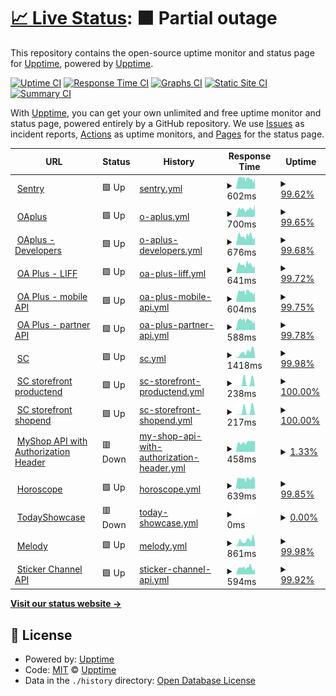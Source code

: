 # [📈 Live Status](https://vichaos.github.io/upptime): <!--live status--> **🟧 Partial outage**

This repository contains the open-source uptime monitor and status page for [Upptime](https://upptime.js.org), powered by [Upptime](https://github.com/upptime/upptime).

[![Uptime CI](https://github.com/vichaos/upptime/workflows/Uptime%20CI/badge.svg)](https://github.com/vichaos/upptime/actions?query=workflow%3A%22Uptime+CI%22)
[![Response Time CI](https://github.com/vichaos/upptime/workflows/Response%20Time%20CI/badge.svg)](https://github.com/vichaos/upptime/actions?query=workflow%3A%22Response+Time+CI%22)
[![Graphs CI](https://github.com/vichaos/upptime/workflows/Graphs%20CI/badge.svg)](https://github.com/vichaos/upptime/actions?query=workflow%3A%22Graphs+CI%22)
[![Static Site CI](https://github.com/vichaos/upptime/workflows/Static%20Site%20CI/badge.svg)](https://github.com/vichaos/upptime/actions?query=workflow%3A%22Static+Site+CI%22)
[![Summary CI](https://github.com/vichaos/upptime/workflows/Summary%20CI/badge.svg)](https://github.com/vichaos/upptime/actions?query=workflow%3A%22Summary+CI%22)

With [Upptime](https://upptime.js.org), you can get your own unlimited and free uptime monitor and status page, powered entirely by a GitHub repository. We use [Issues](https://github.com/upptime/upptime/issues) as incident reports, [Actions](https://github.com/vichaos/upptime/actions) as uptime monitors, and [Pages](https://upptime.github.io/upptime) for the status page.

<!--start: status pages-->
<!-- This summary is generated by Upptime (https://github.com/upptime/upptime) -->
<!-- Do not edit this manually, your changes will be overwritten -->
<!-- prettier-ignore -->
| URL | Status | History | Response Time | Uptime |
| --- | ------ | ------- | ------------- | ------ |
| <img alt="" src="https://icons.duckduckgo.com/ip3/sentry9-th.line-apps.com.ico" height="13"> [Sentry](https://sentry9-th.line-apps.com/_health/) | 🟩 Up | [sentry.yml](https://github.com/vichaos/upptime/commits/HEAD/history/sentry.yml) | <details><summary><img alt="Response time graph" src="./graphs/sentry/response-time-week.png" height="20"> 602ms</summary><br><a href="https://vichaos.github.io/upptime/history/sentry"><img alt="Response time 730" src="https://img.shields.io/endpoint?url=https%3A%2F%2Fraw.githubusercontent.com%2Fvichaos%2Fupptime%2FHEAD%2Fapi%2Fsentry%2Fresponse-time.json"></a><br><a href="https://vichaos.github.io/upptime/history/sentry"><img alt="24-hour response time 499" src="https://img.shields.io/endpoint?url=https%3A%2F%2Fraw.githubusercontent.com%2Fvichaos%2Fupptime%2FHEAD%2Fapi%2Fsentry%2Fresponse-time-day.json"></a><br><a href="https://vichaos.github.io/upptime/history/sentry"><img alt="7-day response time 602" src="https://img.shields.io/endpoint?url=https%3A%2F%2Fraw.githubusercontent.com%2Fvichaos%2Fupptime%2FHEAD%2Fapi%2Fsentry%2Fresponse-time-week.json"></a><br><a href="https://vichaos.github.io/upptime/history/sentry"><img alt="30-day response time 633" src="https://img.shields.io/endpoint?url=https%3A%2F%2Fraw.githubusercontent.com%2Fvichaos%2Fupptime%2FHEAD%2Fapi%2Fsentry%2Fresponse-time-month.json"></a><br><a href="https://vichaos.github.io/upptime/history/sentry"><img alt="1-year response time 623" src="https://img.shields.io/endpoint?url=https%3A%2F%2Fraw.githubusercontent.com%2Fvichaos%2Fupptime%2FHEAD%2Fapi%2Fsentry%2Fresponse-time-year.json"></a></details> | <details><summary><a href="https://vichaos.github.io/upptime/history/sentry">99.62%</a></summary><a href="https://vichaos.github.io/upptime/history/sentry"><img alt="All-time uptime 99.98%" src="https://img.shields.io/endpoint?url=https%3A%2F%2Fraw.githubusercontent.com%2Fvichaos%2Fupptime%2FHEAD%2Fapi%2Fsentry%2Fuptime.json"></a><br><a href="https://vichaos.github.io/upptime/history/sentry"><img alt="24-hour uptime 98.83%" src="https://img.shields.io/endpoint?url=https%3A%2F%2Fraw.githubusercontent.com%2Fvichaos%2Fupptime%2FHEAD%2Fapi%2Fsentry%2Fuptime-day.json"></a><br><a href="https://vichaos.github.io/upptime/history/sentry"><img alt="7-day uptime 99.62%" src="https://img.shields.io/endpoint?url=https%3A%2F%2Fraw.githubusercontent.com%2Fvichaos%2Fupptime%2FHEAD%2Fapi%2Fsentry%2Fuptime-week.json"></a><br><a href="https://vichaos.github.io/upptime/history/sentry"><img alt="30-day uptime 99.72%" src="https://img.shields.io/endpoint?url=https%3A%2F%2Fraw.githubusercontent.com%2Fvichaos%2Fupptime%2FHEAD%2Fapi%2Fsentry%2Fuptime-month.json"></a><br><a href="https://vichaos.github.io/upptime/history/sentry"><img alt="1-year uptime 99.98%" src="https://img.shields.io/endpoint?url=https%3A%2F%2Fraw.githubusercontent.com%2Fvichaos%2Fupptime%2FHEAD%2Fapi%2Fsentry%2Fuptime-year.json"></a></details>
| <img alt="" src="https://icons.duckduckgo.com/ip3/oaplus.line.biz.ico" height="13"> [OAplus](https://oaplus.line.biz/health) | 🟩 Up | [o-aplus.yml](https://github.com/vichaos/upptime/commits/HEAD/history/o-aplus.yml) | <details><summary><img alt="Response time graph" src="./graphs/o-aplus/response-time-week.png" height="20"> 700ms</summary><br><a href="https://vichaos.github.io/upptime/history/o-aplus"><img alt="Response time 710" src="https://img.shields.io/endpoint?url=https%3A%2F%2Fraw.githubusercontent.com%2Fvichaos%2Fupptime%2FHEAD%2Fapi%2Fo-aplus%2Fresponse-time.json"></a><br><a href="https://vichaos.github.io/upptime/history/o-aplus"><img alt="24-hour response time 709" src="https://img.shields.io/endpoint?url=https%3A%2F%2Fraw.githubusercontent.com%2Fvichaos%2Fupptime%2FHEAD%2Fapi%2Fo-aplus%2Fresponse-time-day.json"></a><br><a href="https://vichaos.github.io/upptime/history/o-aplus"><img alt="7-day response time 700" src="https://img.shields.io/endpoint?url=https%3A%2F%2Fraw.githubusercontent.com%2Fvichaos%2Fupptime%2FHEAD%2Fapi%2Fo-aplus%2Fresponse-time-week.json"></a><br><a href="https://vichaos.github.io/upptime/history/o-aplus"><img alt="30-day response time 766" src="https://img.shields.io/endpoint?url=https%3A%2F%2Fraw.githubusercontent.com%2Fvichaos%2Fupptime%2FHEAD%2Fapi%2Fo-aplus%2Fresponse-time-month.json"></a><br><a href="https://vichaos.github.io/upptime/history/o-aplus"><img alt="1-year response time 711" src="https://img.shields.io/endpoint?url=https%3A%2F%2Fraw.githubusercontent.com%2Fvichaos%2Fupptime%2FHEAD%2Fapi%2Fo-aplus%2Fresponse-time-year.json"></a></details> | <details><summary><a href="https://vichaos.github.io/upptime/history/o-aplus">99.65%</a></summary><a href="https://vichaos.github.io/upptime/history/o-aplus"><img alt="All-time uptime 99.98%" src="https://img.shields.io/endpoint?url=https%3A%2F%2Fraw.githubusercontent.com%2Fvichaos%2Fupptime%2FHEAD%2Fapi%2Fo-aplus%2Fuptime.json"></a><br><a href="https://vichaos.github.io/upptime/history/o-aplus"><img alt="24-hour uptime 98.94%" src="https://img.shields.io/endpoint?url=https%3A%2F%2Fraw.githubusercontent.com%2Fvichaos%2Fupptime%2FHEAD%2Fapi%2Fo-aplus%2Fuptime-day.json"></a><br><a href="https://vichaos.github.io/upptime/history/o-aplus"><img alt="7-day uptime 99.65%" src="https://img.shields.io/endpoint?url=https%3A%2F%2Fraw.githubusercontent.com%2Fvichaos%2Fupptime%2FHEAD%2Fapi%2Fo-aplus%2Fuptime-week.json"></a><br><a href="https://vichaos.github.io/upptime/history/o-aplus"><img alt="30-day uptime 99.75%" src="https://img.shields.io/endpoint?url=https%3A%2F%2Fraw.githubusercontent.com%2Fvichaos%2Fupptime%2FHEAD%2Fapi%2Fo-aplus%2Fuptime-month.json"></a><br><a href="https://vichaos.github.io/upptime/history/o-aplus"><img alt="1-year uptime 99.97%" src="https://img.shields.io/endpoint?url=https%3A%2F%2Fraw.githubusercontent.com%2Fvichaos%2Fupptime%2FHEAD%2Fapi%2Fo-aplus%2Fuptime-year.json"></a></details>
| <img alt="" src="https://icons.duckduckgo.com/ip3/developers-oaplus.line.biz.ico" height="13"> [OAplus - Developers](https://developers-oaplus.line.biz/) | 🟩 Up | [o-aplus-developers.yml](https://github.com/vichaos/upptime/commits/HEAD/history/o-aplus-developers.yml) | <details><summary><img alt="Response time graph" src="./graphs/o-aplus-developers/response-time-week.png" height="20"> 676ms</summary><br><a href="https://vichaos.github.io/upptime/history/o-aplus-developers"><img alt="Response time 722" src="https://img.shields.io/endpoint?url=https%3A%2F%2Fraw.githubusercontent.com%2Fvichaos%2Fupptime%2FHEAD%2Fapi%2Fo-aplus-developers%2Fresponse-time.json"></a><br><a href="https://vichaos.github.io/upptime/history/o-aplus-developers"><img alt="24-hour response time 551" src="https://img.shields.io/endpoint?url=https%3A%2F%2Fraw.githubusercontent.com%2Fvichaos%2Fupptime%2FHEAD%2Fapi%2Fo-aplus-developers%2Fresponse-time-day.json"></a><br><a href="https://vichaos.github.io/upptime/history/o-aplus-developers"><img alt="7-day response time 676" src="https://img.shields.io/endpoint?url=https%3A%2F%2Fraw.githubusercontent.com%2Fvichaos%2Fupptime%2FHEAD%2Fapi%2Fo-aplus-developers%2Fresponse-time-week.json"></a><br><a href="https://vichaos.github.io/upptime/history/o-aplus-developers"><img alt="30-day response time 675" src="https://img.shields.io/endpoint?url=https%3A%2F%2Fraw.githubusercontent.com%2Fvichaos%2Fupptime%2FHEAD%2Fapi%2Fo-aplus-developers%2Fresponse-time-month.json"></a><br><a href="https://vichaos.github.io/upptime/history/o-aplus-developers"><img alt="1-year response time 678" src="https://img.shields.io/endpoint?url=https%3A%2F%2Fraw.githubusercontent.com%2Fvichaos%2Fupptime%2FHEAD%2Fapi%2Fo-aplus-developers%2Fresponse-time-year.json"></a></details> | <details><summary><a href="https://vichaos.github.io/upptime/history/o-aplus-developers">99.68%</a></summary><a href="https://vichaos.github.io/upptime/history/o-aplus-developers"><img alt="All-time uptime 88.74%" src="https://img.shields.io/endpoint?url=https%3A%2F%2Fraw.githubusercontent.com%2Fvichaos%2Fupptime%2FHEAD%2Fapi%2Fo-aplus-developers%2Fuptime.json"></a><br><a href="https://vichaos.github.io/upptime/history/o-aplus-developers"><img alt="24-hour uptime 99.03%" src="https://img.shields.io/endpoint?url=https%3A%2F%2Fraw.githubusercontent.com%2Fvichaos%2Fupptime%2FHEAD%2Fapi%2Fo-aplus-developers%2Fuptime-day.json"></a><br><a href="https://vichaos.github.io/upptime/history/o-aplus-developers"><img alt="7-day uptime 99.68%" src="https://img.shields.io/endpoint?url=https%3A%2F%2Fraw.githubusercontent.com%2Fvichaos%2Fupptime%2FHEAD%2Fapi%2Fo-aplus-developers%2Fuptime-week.json"></a><br><a href="https://vichaos.github.io/upptime/history/o-aplus-developers"><img alt="30-day uptime 99.77%" src="https://img.shields.io/endpoint?url=https%3A%2F%2Fraw.githubusercontent.com%2Fvichaos%2Fupptime%2FHEAD%2Fapi%2Fo-aplus-developers%2Fuptime-month.json"></a><br><a href="https://vichaos.github.io/upptime/history/o-aplus-developers"><img alt="1-year uptime 77.18%" src="https://img.shields.io/endpoint?url=https%3A%2F%2Fraw.githubusercontent.com%2Fvichaos%2Fupptime%2FHEAD%2Fapi%2Fo-aplus-developers%2Fuptime-year.json"></a></details>
| <img alt="" src="https://icons.duckduckgo.com/ip3/web-api-oaplus.line.me.ico" height="13"> [OA Plus - LIFF](https://web-api-oaplus.line.me) | 🟩 Up | [oa-plus-liff.yml](https://github.com/vichaos/upptime/commits/HEAD/history/oa-plus-liff.yml) | <details><summary><img alt="Response time graph" src="./graphs/oa-plus-liff/response-time-week.png" height="20"> 641ms</summary><br><a href="https://vichaos.github.io/upptime/history/oa-plus-liff"><img alt="Response time 697" src="https://img.shields.io/endpoint?url=https%3A%2F%2Fraw.githubusercontent.com%2Fvichaos%2Fupptime%2FHEAD%2Fapi%2Foa-plus-liff%2Fresponse-time.json"></a><br><a href="https://vichaos.github.io/upptime/history/oa-plus-liff"><img alt="24-hour response time 533" src="https://img.shields.io/endpoint?url=https%3A%2F%2Fraw.githubusercontent.com%2Fvichaos%2Fupptime%2FHEAD%2Fapi%2Foa-plus-liff%2Fresponse-time-day.json"></a><br><a href="https://vichaos.github.io/upptime/history/oa-plus-liff"><img alt="7-day response time 641" src="https://img.shields.io/endpoint?url=https%3A%2F%2Fraw.githubusercontent.com%2Fvichaos%2Fupptime%2FHEAD%2Fapi%2Foa-plus-liff%2Fresponse-time-week.json"></a><br><a href="https://vichaos.github.io/upptime/history/oa-plus-liff"><img alt="30-day response time 713" src="https://img.shields.io/endpoint?url=https%3A%2F%2Fraw.githubusercontent.com%2Fvichaos%2Fupptime%2FHEAD%2Fapi%2Foa-plus-liff%2Fresponse-time-month.json"></a><br><a href="https://vichaos.github.io/upptime/history/oa-plus-liff"><img alt="1-year response time 682" src="https://img.shields.io/endpoint?url=https%3A%2F%2Fraw.githubusercontent.com%2Fvichaos%2Fupptime%2FHEAD%2Fapi%2Foa-plus-liff%2Fresponse-time-year.json"></a></details> | <details><summary><a href="https://vichaos.github.io/upptime/history/oa-plus-liff">99.72%</a></summary><a href="https://vichaos.github.io/upptime/history/oa-plus-liff"><img alt="All-time uptime 99.98%" src="https://img.shields.io/endpoint?url=https%3A%2F%2Fraw.githubusercontent.com%2Fvichaos%2Fupptime%2FHEAD%2Fapi%2Foa-plus-liff%2Fuptime.json"></a><br><a href="https://vichaos.github.io/upptime/history/oa-plus-liff"><img alt="24-hour uptime 99.13%" src="https://img.shields.io/endpoint?url=https%3A%2F%2Fraw.githubusercontent.com%2Fvichaos%2Fupptime%2FHEAD%2Fapi%2Foa-plus-liff%2Fuptime-day.json"></a><br><a href="https://vichaos.github.io/upptime/history/oa-plus-liff"><img alt="7-day uptime 99.72%" src="https://img.shields.io/endpoint?url=https%3A%2F%2Fraw.githubusercontent.com%2Fvichaos%2Fupptime%2FHEAD%2Fapi%2Foa-plus-liff%2Fuptime-week.json"></a><br><a href="https://vichaos.github.io/upptime/history/oa-plus-liff"><img alt="30-day uptime 99.80%" src="https://img.shields.io/endpoint?url=https%3A%2F%2Fraw.githubusercontent.com%2Fvichaos%2Fupptime%2FHEAD%2Fapi%2Foa-plus-liff%2Fuptime-month.json"></a><br><a href="https://vichaos.github.io/upptime/history/oa-plus-liff"><img alt="1-year uptime 99.98%" src="https://img.shields.io/endpoint?url=https%3A%2F%2Fraw.githubusercontent.com%2Fvichaos%2Fupptime%2FHEAD%2Fapi%2Foa-plus-liff%2Fuptime-year.json"></a></details>
| <img alt="" src="https://icons.duckduckgo.com/ip3/api-oaplus-mobile.line-apps.com.ico" height="13"> [OA Plus - mobile API](https://api-oaplus-mobile.line-apps.com/account/v1/accounts) | 🟩 Up | [oa-plus-mobile-api.yml](https://github.com/vichaos/upptime/commits/HEAD/history/oa-plus-mobile-api.yml) | <details><summary><img alt="Response time graph" src="./graphs/oa-plus-mobile-api/response-time-week.png" height="20"> 604ms</summary><br><a href="https://vichaos.github.io/upptime/history/oa-plus-mobile-api"><img alt="Response time 621" src="https://img.shields.io/endpoint?url=https%3A%2F%2Fraw.githubusercontent.com%2Fvichaos%2Fupptime%2FHEAD%2Fapi%2Foa-plus-mobile-api%2Fresponse-time.json"></a><br><a href="https://vichaos.github.io/upptime/history/oa-plus-mobile-api"><img alt="24-hour response time 510" src="https://img.shields.io/endpoint?url=https%3A%2F%2Fraw.githubusercontent.com%2Fvichaos%2Fupptime%2FHEAD%2Fapi%2Foa-plus-mobile-api%2Fresponse-time-day.json"></a><br><a href="https://vichaos.github.io/upptime/history/oa-plus-mobile-api"><img alt="7-day response time 604" src="https://img.shields.io/endpoint?url=https%3A%2F%2Fraw.githubusercontent.com%2Fvichaos%2Fupptime%2FHEAD%2Fapi%2Foa-plus-mobile-api%2Fresponse-time-week.json"></a><br><a href="https://vichaos.github.io/upptime/history/oa-plus-mobile-api"><img alt="30-day response time 623" src="https://img.shields.io/endpoint?url=https%3A%2F%2Fraw.githubusercontent.com%2Fvichaos%2Fupptime%2FHEAD%2Fapi%2Foa-plus-mobile-api%2Fresponse-time-month.json"></a><br><a href="https://vichaos.github.io/upptime/history/oa-plus-mobile-api"><img alt="1-year response time 615" src="https://img.shields.io/endpoint?url=https%3A%2F%2Fraw.githubusercontent.com%2Fvichaos%2Fupptime%2FHEAD%2Fapi%2Foa-plus-mobile-api%2Fresponse-time-year.json"></a></details> | <details><summary><a href="https://vichaos.github.io/upptime/history/oa-plus-mobile-api">99.75%</a></summary><a href="https://vichaos.github.io/upptime/history/oa-plus-mobile-api"><img alt="All-time uptime 99.99%" src="https://img.shields.io/endpoint?url=https%3A%2F%2Fraw.githubusercontent.com%2Fvichaos%2Fupptime%2FHEAD%2Fapi%2Foa-plus-mobile-api%2Fuptime.json"></a><br><a href="https://vichaos.github.io/upptime/history/oa-plus-mobile-api"><img alt="24-hour uptime 99.23%" src="https://img.shields.io/endpoint?url=https%3A%2F%2Fraw.githubusercontent.com%2Fvichaos%2Fupptime%2FHEAD%2Fapi%2Foa-plus-mobile-api%2Fuptime-day.json"></a><br><a href="https://vichaos.github.io/upptime/history/oa-plus-mobile-api"><img alt="7-day uptime 99.75%" src="https://img.shields.io/endpoint?url=https%3A%2F%2Fraw.githubusercontent.com%2Fvichaos%2Fupptime%2FHEAD%2Fapi%2Foa-plus-mobile-api%2Fuptime-week.json"></a><br><a href="https://vichaos.github.io/upptime/history/oa-plus-mobile-api"><img alt="30-day uptime 99.82%" src="https://img.shields.io/endpoint?url=https%3A%2F%2Fraw.githubusercontent.com%2Fvichaos%2Fupptime%2FHEAD%2Fapi%2Foa-plus-mobile-api%2Fuptime-month.json"></a><br><a href="https://vichaos.github.io/upptime/history/oa-plus-mobile-api"><img alt="1-year uptime 99.98%" src="https://img.shields.io/endpoint?url=https%3A%2F%2Fraw.githubusercontent.com%2Fvichaos%2Fupptime%2FHEAD%2Fapi%2Foa-plus-mobile-api%2Fuptime-year.json"></a></details>
| <img alt="" src="https://icons.duckduckgo.com/ip3/api-oaplus-partner.line-apps.com.ico" height="13"> [OA Plus - partner API](https://api-oaplus-partner.line-apps.com/v1/jwks/jwks.json) | 🟩 Up | [oa-plus-partner-api.yml](https://github.com/vichaos/upptime/commits/HEAD/history/oa-plus-partner-api.yml) | <details><summary><img alt="Response time graph" src="./graphs/oa-plus-partner-api/response-time-week.png" height="20"> 588ms</summary><br><a href="https://vichaos.github.io/upptime/history/oa-plus-partner-api"><img alt="Response time 624" src="https://img.shields.io/endpoint?url=https%3A%2F%2Fraw.githubusercontent.com%2Fvichaos%2Fupptime%2FHEAD%2Fapi%2Foa-plus-partner-api%2Fresponse-time.json"></a><br><a href="https://vichaos.github.io/upptime/history/oa-plus-partner-api"><img alt="24-hour response time 495" src="https://img.shields.io/endpoint?url=https%3A%2F%2Fraw.githubusercontent.com%2Fvichaos%2Fupptime%2FHEAD%2Fapi%2Foa-plus-partner-api%2Fresponse-time-day.json"></a><br><a href="https://vichaos.github.io/upptime/history/oa-plus-partner-api"><img alt="7-day response time 588" src="https://img.shields.io/endpoint?url=https%3A%2F%2Fraw.githubusercontent.com%2Fvichaos%2Fupptime%2FHEAD%2Fapi%2Foa-plus-partner-api%2Fresponse-time-week.json"></a><br><a href="https://vichaos.github.io/upptime/history/oa-plus-partner-api"><img alt="30-day response time 615" src="https://img.shields.io/endpoint?url=https%3A%2F%2Fraw.githubusercontent.com%2Fvichaos%2Fupptime%2FHEAD%2Fapi%2Foa-plus-partner-api%2Fresponse-time-month.json"></a><br><a href="https://vichaos.github.io/upptime/history/oa-plus-partner-api"><img alt="1-year response time 615" src="https://img.shields.io/endpoint?url=https%3A%2F%2Fraw.githubusercontent.com%2Fvichaos%2Fupptime%2FHEAD%2Fapi%2Foa-plus-partner-api%2Fresponse-time-year.json"></a></details> | <details><summary><a href="https://vichaos.github.io/upptime/history/oa-plus-partner-api">99.78%</a></summary><a href="https://vichaos.github.io/upptime/history/oa-plus-partner-api"><img alt="All-time uptime 99.99%" src="https://img.shields.io/endpoint?url=https%3A%2F%2Fraw.githubusercontent.com%2Fvichaos%2Fupptime%2FHEAD%2Fapi%2Foa-plus-partner-api%2Fuptime.json"></a><br><a href="https://vichaos.github.io/upptime/history/oa-plus-partner-api"><img alt="24-hour uptime 99.33%" src="https://img.shields.io/endpoint?url=https%3A%2F%2Fraw.githubusercontent.com%2Fvichaos%2Fupptime%2FHEAD%2Fapi%2Foa-plus-partner-api%2Fuptime-day.json"></a><br><a href="https://vichaos.github.io/upptime/history/oa-plus-partner-api"><img alt="7-day uptime 99.78%" src="https://img.shields.io/endpoint?url=https%3A%2F%2Fraw.githubusercontent.com%2Fvichaos%2Fupptime%2FHEAD%2Fapi%2Foa-plus-partner-api%2Fuptime-week.json"></a><br><a href="https://vichaos.github.io/upptime/history/oa-plus-partner-api"><img alt="30-day uptime 99.84%" src="https://img.shields.io/endpoint?url=https%3A%2F%2Fraw.githubusercontent.com%2Fvichaos%2Fupptime%2FHEAD%2Fapi%2Foa-plus-partner-api%2Fuptime-month.json"></a><br><a href="https://vichaos.github.io/upptime/history/oa-plus-partner-api"><img alt="1-year uptime 99.99%" src="https://img.shields.io/endpoint?url=https%3A%2F%2Fraw.githubusercontent.com%2Fvichaos%2Fupptime%2FHEAD%2Fapi%2Foa-plus-partner-api%2Fuptime-year.json"></a></details>
| <img alt="" src="https://icons.duckduckgo.com/ip3/shop.line.me.ico" height="13"> [SC](https://shop.line.me/) | 🟩 Up | [sc.yml](https://github.com/vichaos/upptime/commits/HEAD/history/sc.yml) | <details><summary><img alt="Response time graph" src="./graphs/sc/response-time-week.png" height="20"> 1418ms</summary><br><a href="https://vichaos.github.io/upptime/history/sc"><img alt="Response time 1574" src="https://img.shields.io/endpoint?url=https%3A%2F%2Fraw.githubusercontent.com%2Fvichaos%2Fupptime%2FHEAD%2Fapi%2Fsc%2Fresponse-time.json"></a><br><a href="https://vichaos.github.io/upptime/history/sc"><img alt="24-hour response time 1485" src="https://img.shields.io/endpoint?url=https%3A%2F%2Fraw.githubusercontent.com%2Fvichaos%2Fupptime%2FHEAD%2Fapi%2Fsc%2Fresponse-time-day.json"></a><br><a href="https://vichaos.github.io/upptime/history/sc"><img alt="7-day response time 1418" src="https://img.shields.io/endpoint?url=https%3A%2F%2Fraw.githubusercontent.com%2Fvichaos%2Fupptime%2FHEAD%2Fapi%2Fsc%2Fresponse-time-week.json"></a><br><a href="https://vichaos.github.io/upptime/history/sc"><img alt="30-day response time 1523" src="https://img.shields.io/endpoint?url=https%3A%2F%2Fraw.githubusercontent.com%2Fvichaos%2Fupptime%2FHEAD%2Fapi%2Fsc%2Fresponse-time-month.json"></a><br><a href="https://vichaos.github.io/upptime/history/sc"><img alt="1-year response time 1543" src="https://img.shields.io/endpoint?url=https%3A%2F%2Fraw.githubusercontent.com%2Fvichaos%2Fupptime%2FHEAD%2Fapi%2Fsc%2Fresponse-time-year.json"></a></details> | <details><summary><a href="https://vichaos.github.io/upptime/history/sc">99.98%</a></summary><a href="https://vichaos.github.io/upptime/history/sc"><img alt="All-time uptime 98.36%" src="https://img.shields.io/endpoint?url=https%3A%2F%2Fraw.githubusercontent.com%2Fvichaos%2Fupptime%2FHEAD%2Fapi%2Fsc%2Fuptime.json"></a><br><a href="https://vichaos.github.io/upptime/history/sc"><img alt="24-hour uptime 99.96%" src="https://img.shields.io/endpoint?url=https%3A%2F%2Fraw.githubusercontent.com%2Fvichaos%2Fupptime%2FHEAD%2Fapi%2Fsc%2Fuptime-day.json"></a><br><a href="https://vichaos.github.io/upptime/history/sc"><img alt="7-day uptime 99.98%" src="https://img.shields.io/endpoint?url=https%3A%2F%2Fraw.githubusercontent.com%2Fvichaos%2Fupptime%2FHEAD%2Fapi%2Fsc%2Fuptime-week.json"></a><br><a href="https://vichaos.github.io/upptime/history/sc"><img alt="30-day uptime 99.99%" src="https://img.shields.io/endpoint?url=https%3A%2F%2Fraw.githubusercontent.com%2Fvichaos%2Fupptime%2FHEAD%2Fapi%2Fsc%2Fuptime-month.json"></a><br><a href="https://vichaos.github.io/upptime/history/sc"><img alt="1-year uptime 99.99%" src="https://img.shields.io/endpoint?url=https%3A%2F%2Fraw.githubusercontent.com%2Fvichaos%2Fupptime%2FHEAD%2Fapi%2Fsc%2Fuptime-year.json"></a></details>
| <img alt="" src="https://icons.duckduckgo.com/ip3/shop.line.me.ico" height="13"> [SC storefront productend](https://shop.line.me/@024azltq/product/319384970) | 🟩 Up | [sc-storefront-productend.yml](https://github.com/vichaos/upptime/commits/HEAD/history/sc-storefront-productend.yml) | <details><summary><img alt="Response time graph" src="./graphs/sc-storefront-productend/response-time-week.png" height="20"> 238ms</summary><br><a href="https://vichaos.github.io/upptime/history/sc-storefront-productend"><img alt="Response time 527" src="https://img.shields.io/endpoint?url=https%3A%2F%2Fraw.githubusercontent.com%2Fvichaos%2Fupptime%2FHEAD%2Fapi%2Fsc-storefront-productend%2Fresponse-time.json"></a><br><a href="https://vichaos.github.io/upptime/history/sc-storefront-productend"><img alt="24-hour response time 11" src="https://img.shields.io/endpoint?url=https%3A%2F%2Fraw.githubusercontent.com%2Fvichaos%2Fupptime%2FHEAD%2Fapi%2Fsc-storefront-productend%2Fresponse-time-day.json"></a><br><a href="https://vichaos.github.io/upptime/history/sc-storefront-productend"><img alt="7-day response time 238" src="https://img.shields.io/endpoint?url=https%3A%2F%2Fraw.githubusercontent.com%2Fvichaos%2Fupptime%2FHEAD%2Fapi%2Fsc-storefront-productend%2Fresponse-time-week.json"></a><br><a href="https://vichaos.github.io/upptime/history/sc-storefront-productend"><img alt="30-day response time 454" src="https://img.shields.io/endpoint?url=https%3A%2F%2Fraw.githubusercontent.com%2Fvichaos%2Fupptime%2FHEAD%2Fapi%2Fsc-storefront-productend%2Fresponse-time-month.json"></a><br><a href="https://vichaos.github.io/upptime/history/sc-storefront-productend"><img alt="1-year response time 573" src="https://img.shields.io/endpoint?url=https%3A%2F%2Fraw.githubusercontent.com%2Fvichaos%2Fupptime%2FHEAD%2Fapi%2Fsc-storefront-productend%2Fresponse-time-year.json"></a></details> | <details><summary><a href="https://vichaos.github.io/upptime/history/sc-storefront-productend">100.00%</a></summary><a href="https://vichaos.github.io/upptime/history/sc-storefront-productend"><img alt="All-time uptime 99.21%" src="https://img.shields.io/endpoint?url=https%3A%2F%2Fraw.githubusercontent.com%2Fvichaos%2Fupptime%2FHEAD%2Fapi%2Fsc-storefront-productend%2Fuptime.json"></a><br><a href="https://vichaos.github.io/upptime/history/sc-storefront-productend"><img alt="24-hour uptime 100.00%" src="https://img.shields.io/endpoint?url=https%3A%2F%2Fraw.githubusercontent.com%2Fvichaos%2Fupptime%2FHEAD%2Fapi%2Fsc-storefront-productend%2Fuptime-day.json"></a><br><a href="https://vichaos.github.io/upptime/history/sc-storefront-productend"><img alt="7-day uptime 100.00%" src="https://img.shields.io/endpoint?url=https%3A%2F%2Fraw.githubusercontent.com%2Fvichaos%2Fupptime%2FHEAD%2Fapi%2Fsc-storefront-productend%2Fuptime-week.json"></a><br><a href="https://vichaos.github.io/upptime/history/sc-storefront-productend"><img alt="30-day uptime 99.99%" src="https://img.shields.io/endpoint?url=https%3A%2F%2Fraw.githubusercontent.com%2Fvichaos%2Fupptime%2FHEAD%2Fapi%2Fsc-storefront-productend%2Fuptime-month.json"></a><br><a href="https://vichaos.github.io/upptime/history/sc-storefront-productend"><img alt="1-year uptime 100.00%" src="https://img.shields.io/endpoint?url=https%3A%2F%2Fraw.githubusercontent.com%2Fvichaos%2Fupptime%2FHEAD%2Fapi%2Fsc-storefront-productend%2Fuptime-year.json"></a></details>
| <img alt="" src="https://icons.duckduckgo.com/ip3/shop.line.me.ico" height="13"> [SC storefront shopend](https://shop.line.me/@024azltq) | 🟩 Up | [sc-storefront-shopend.yml](https://github.com/vichaos/upptime/commits/HEAD/history/sc-storefront-shopend.yml) | <details><summary><img alt="Response time graph" src="./graphs/sc-storefront-shopend/response-time-week.png" height="20"> 217ms</summary><br><a href="https://vichaos.github.io/upptime/history/sc-storefront-shopend"><img alt="Response time 527" src="https://img.shields.io/endpoint?url=https%3A%2F%2Fraw.githubusercontent.com%2Fvichaos%2Fupptime%2FHEAD%2Fapi%2Fsc-storefront-shopend%2Fresponse-time.json"></a><br><a href="https://vichaos.github.io/upptime/history/sc-storefront-shopend"><img alt="24-hour response time 14" src="https://img.shields.io/endpoint?url=https%3A%2F%2Fraw.githubusercontent.com%2Fvichaos%2Fupptime%2FHEAD%2Fapi%2Fsc-storefront-shopend%2Fresponse-time-day.json"></a><br><a href="https://vichaos.github.io/upptime/history/sc-storefront-shopend"><img alt="7-day response time 217" src="https://img.shields.io/endpoint?url=https%3A%2F%2Fraw.githubusercontent.com%2Fvichaos%2Fupptime%2FHEAD%2Fapi%2Fsc-storefront-shopend%2Fresponse-time-week.json"></a><br><a href="https://vichaos.github.io/upptime/history/sc-storefront-shopend"><img alt="30-day response time 399" src="https://img.shields.io/endpoint?url=https%3A%2F%2Fraw.githubusercontent.com%2Fvichaos%2Fupptime%2FHEAD%2Fapi%2Fsc-storefront-shopend%2Fresponse-time-month.json"></a><br><a href="https://vichaos.github.io/upptime/history/sc-storefront-shopend"><img alt="1-year response time 539" src="https://img.shields.io/endpoint?url=https%3A%2F%2Fraw.githubusercontent.com%2Fvichaos%2Fupptime%2FHEAD%2Fapi%2Fsc-storefront-shopend%2Fresponse-time-year.json"></a></details> | <details><summary><a href="https://vichaos.github.io/upptime/history/sc-storefront-shopend">100.00%</a></summary><a href="https://vichaos.github.io/upptime/history/sc-storefront-shopend"><img alt="All-time uptime 99.43%" src="https://img.shields.io/endpoint?url=https%3A%2F%2Fraw.githubusercontent.com%2Fvichaos%2Fupptime%2FHEAD%2Fapi%2Fsc-storefront-shopend%2Fuptime.json"></a><br><a href="https://vichaos.github.io/upptime/history/sc-storefront-shopend"><img alt="24-hour uptime 100.00%" src="https://img.shields.io/endpoint?url=https%3A%2F%2Fraw.githubusercontent.com%2Fvichaos%2Fupptime%2FHEAD%2Fapi%2Fsc-storefront-shopend%2Fuptime-day.json"></a><br><a href="https://vichaos.github.io/upptime/history/sc-storefront-shopend"><img alt="7-day uptime 100.00%" src="https://img.shields.io/endpoint?url=https%3A%2F%2Fraw.githubusercontent.com%2Fvichaos%2Fupptime%2FHEAD%2Fapi%2Fsc-storefront-shopend%2Fuptime-week.json"></a><br><a href="https://vichaos.github.io/upptime/history/sc-storefront-shopend"><img alt="30-day uptime 100.00%" src="https://img.shields.io/endpoint?url=https%3A%2F%2Fraw.githubusercontent.com%2Fvichaos%2Fupptime%2FHEAD%2Fapi%2Fsc-storefront-shopend%2Fuptime-month.json"></a><br><a href="https://vichaos.github.io/upptime/history/sc-storefront-shopend"><img alt="1-year uptime 100.00%" src="https://img.shields.io/endpoint?url=https%3A%2F%2Fraw.githubusercontent.com%2Fvichaos%2Fupptime%2FHEAD%2Fapi%2Fsc-storefront-shopend%2Fuptime-year.json"></a></details>
| <img alt="" src="https://icons.duckduckgo.com/ip3/developers-oaplus.line.biz.ico" height="13"> [MyShop API with Authorization Header](https://developers-oaplus.line.biz/myshop/api/health) | 🟥 Down | [my-shop-api-with-authorization-header.yml](https://github.com/vichaos/upptime/commits/HEAD/history/my-shop-api-with-authorization-header.yml) | <details><summary><img alt="Response time graph" src="./graphs/my-shop-api-with-authorization-header/response-time-week.png" height="20"> 458ms</summary><br><a href="https://vichaos.github.io/upptime/history/my-shop-api-with-authorization-header"><img alt="Response time 432" src="https://img.shields.io/endpoint?url=https%3A%2F%2Fraw.githubusercontent.com%2Fvichaos%2Fupptime%2FHEAD%2Fapi%2Fmy-shop-api-with-authorization-header%2Fresponse-time.json"></a><br><a href="https://vichaos.github.io/upptime/history/my-shop-api-with-authorization-header"><img alt="24-hour response time 512" src="https://img.shields.io/endpoint?url=https%3A%2F%2Fraw.githubusercontent.com%2Fvichaos%2Fupptime%2FHEAD%2Fapi%2Fmy-shop-api-with-authorization-header%2Fresponse-time-day.json"></a><br><a href="https://vichaos.github.io/upptime/history/my-shop-api-with-authorization-header"><img alt="7-day response time 458" src="https://img.shields.io/endpoint?url=https%3A%2F%2Fraw.githubusercontent.com%2Fvichaos%2Fupptime%2FHEAD%2Fapi%2Fmy-shop-api-with-authorization-header%2Fresponse-time-week.json"></a><br><a href="https://vichaos.github.io/upptime/history/my-shop-api-with-authorization-header"><img alt="30-day response time 448" src="https://img.shields.io/endpoint?url=https%3A%2F%2Fraw.githubusercontent.com%2Fvichaos%2Fupptime%2FHEAD%2Fapi%2Fmy-shop-api-with-authorization-header%2Fresponse-time-month.json"></a><br><a href="https://vichaos.github.io/upptime/history/my-shop-api-with-authorization-header"><img alt="1-year response time 433" src="https://img.shields.io/endpoint?url=https%3A%2F%2Fraw.githubusercontent.com%2Fvichaos%2Fupptime%2FHEAD%2Fapi%2Fmy-shop-api-with-authorization-header%2Fresponse-time-year.json"></a></details> | <details><summary><a href="https://vichaos.github.io/upptime/history/my-shop-api-with-authorization-header">1.33%</a></summary><a href="https://vichaos.github.io/upptime/history/my-shop-api-with-authorization-header"><img alt="All-time uptime 88.08%" src="https://img.shields.io/endpoint?url=https%3A%2F%2Fraw.githubusercontent.com%2Fvichaos%2Fupptime%2FHEAD%2Fapi%2Fmy-shop-api-with-authorization-header%2Fuptime.json"></a><br><a href="https://vichaos.github.io/upptime/history/my-shop-api-with-authorization-header"><img alt="24-hour uptime 0.00%" src="https://img.shields.io/endpoint?url=https%3A%2F%2Fraw.githubusercontent.com%2Fvichaos%2Fupptime%2FHEAD%2Fapi%2Fmy-shop-api-with-authorization-header%2Fuptime-day.json"></a><br><a href="https://vichaos.github.io/upptime/history/my-shop-api-with-authorization-header"><img alt="7-day uptime 1.33%" src="https://img.shields.io/endpoint?url=https%3A%2F%2Fraw.githubusercontent.com%2Fvichaos%2Fupptime%2FHEAD%2Fapi%2Fmy-shop-api-with-authorization-header%2Fuptime-week.json"></a><br><a href="https://vichaos.github.io/upptime/history/my-shop-api-with-authorization-header"><img alt="30-day uptime 77.20%" src="https://img.shields.io/endpoint?url=https%3A%2F%2Fraw.githubusercontent.com%2Fvichaos%2Fupptime%2FHEAD%2Fapi%2Fmy-shop-api-with-authorization-header%2Fuptime-month.json"></a><br><a href="https://vichaos.github.io/upptime/history/my-shop-api-with-authorization-header"><img alt="1-year uptime 75.30%" src="https://img.shields.io/endpoint?url=https%3A%2F%2Fraw.githubusercontent.com%2Fvichaos%2Fupptime%2FHEAD%2Fapi%2Fmy-shop-api-with-authorization-header%2Fuptime-year.json"></a></details>
| <img alt="" src="https://icons.duckduckgo.com/ip3/horoscope.line.me.ico" height="13"> [Horoscope](https://horoscope.line.me) | 🟩 Up | [horoscope.yml](https://github.com/vichaos/upptime/commits/HEAD/history/horoscope.yml) | <details><summary><img alt="Response time graph" src="./graphs/horoscope/response-time-week.png" height="20"> 639ms</summary><br><a href="https://vichaos.github.io/upptime/history/horoscope"><img alt="Response time 666" src="https://img.shields.io/endpoint?url=https%3A%2F%2Fraw.githubusercontent.com%2Fvichaos%2Fupptime%2FHEAD%2Fapi%2Fhoroscope%2Fresponse-time.json"></a><br><a href="https://vichaos.github.io/upptime/history/horoscope"><img alt="24-hour response time 657" src="https://img.shields.io/endpoint?url=https%3A%2F%2Fraw.githubusercontent.com%2Fvichaos%2Fupptime%2FHEAD%2Fapi%2Fhoroscope%2Fresponse-time-day.json"></a><br><a href="https://vichaos.github.io/upptime/history/horoscope"><img alt="7-day response time 639" src="https://img.shields.io/endpoint?url=https%3A%2F%2Fraw.githubusercontent.com%2Fvichaos%2Fupptime%2FHEAD%2Fapi%2Fhoroscope%2Fresponse-time-week.json"></a><br><a href="https://vichaos.github.io/upptime/history/horoscope"><img alt="30-day response time 648" src="https://img.shields.io/endpoint?url=https%3A%2F%2Fraw.githubusercontent.com%2Fvichaos%2Fupptime%2FHEAD%2Fapi%2Fhoroscope%2Fresponse-time-month.json"></a><br><a href="https://vichaos.github.io/upptime/history/horoscope"><img alt="1-year response time 652" src="https://img.shields.io/endpoint?url=https%3A%2F%2Fraw.githubusercontent.com%2Fvichaos%2Fupptime%2FHEAD%2Fapi%2Fhoroscope%2Fresponse-time-year.json"></a></details> | <details><summary><a href="https://vichaos.github.io/upptime/history/horoscope">99.85%</a></summary><a href="https://vichaos.github.io/upptime/history/horoscope"><img alt="All-time uptime 99.99%" src="https://img.shields.io/endpoint?url=https%3A%2F%2Fraw.githubusercontent.com%2Fvichaos%2Fupptime%2FHEAD%2Fapi%2Fhoroscope%2Fuptime.json"></a><br><a href="https://vichaos.github.io/upptime/history/horoscope"><img alt="24-hour uptime 99.53%" src="https://img.shields.io/endpoint?url=https%3A%2F%2Fraw.githubusercontent.com%2Fvichaos%2Fupptime%2FHEAD%2Fapi%2Fhoroscope%2Fuptime-day.json"></a><br><a href="https://vichaos.github.io/upptime/history/horoscope"><img alt="7-day uptime 99.85%" src="https://img.shields.io/endpoint?url=https%3A%2F%2Fraw.githubusercontent.com%2Fvichaos%2Fupptime%2FHEAD%2Fapi%2Fhoroscope%2Fuptime-week.json"></a><br><a href="https://vichaos.github.io/upptime/history/horoscope"><img alt="30-day uptime 99.89%" src="https://img.shields.io/endpoint?url=https%3A%2F%2Fraw.githubusercontent.com%2Fvichaos%2Fupptime%2FHEAD%2Fapi%2Fhoroscope%2Fuptime-month.json"></a><br><a href="https://vichaos.github.io/upptime/history/horoscope"><img alt="1-year uptime 99.99%" src="https://img.shields.io/endpoint?url=https%3A%2F%2Fraw.githubusercontent.com%2Fvichaos%2Fupptime%2FHEAD%2Fapi%2Fhoroscope%2Fuptime-year.json"></a></details>
| <img alt="" src="https://icons.duckduckgo.com/ip3/todayshowcase.line.me.ico" height="13"> [TodayShowcase](https://todayshowcase.line.me) | 🟥 Down | [today-showcase.yml](https://github.com/vichaos/upptime/commits/HEAD/history/today-showcase.yml) | <details><summary><img alt="Response time graph" src="./graphs/today-showcase/response-time-week.png" height="20"> 0ms</summary><br><a href="https://vichaos.github.io/upptime/history/today-showcase"><img alt="Response time 1251" src="https://img.shields.io/endpoint?url=https%3A%2F%2Fraw.githubusercontent.com%2Fvichaos%2Fupptime%2FHEAD%2Fapi%2Ftoday-showcase%2Fresponse-time.json"></a><br><a href="https://vichaos.github.io/upptime/history/today-showcase"><img alt="24-hour response time 0" src="https://img.shields.io/endpoint?url=https%3A%2F%2Fraw.githubusercontent.com%2Fvichaos%2Fupptime%2FHEAD%2Fapi%2Ftoday-showcase%2Fresponse-time-day.json"></a><br><a href="https://vichaos.github.io/upptime/history/today-showcase"><img alt="7-day response time 0" src="https://img.shields.io/endpoint?url=https%3A%2F%2Fraw.githubusercontent.com%2Fvichaos%2Fupptime%2FHEAD%2Fapi%2Ftoday-showcase%2Fresponse-time-week.json"></a><br><a href="https://vichaos.github.io/upptime/history/today-showcase"><img alt="30-day response time 0" src="https://img.shields.io/endpoint?url=https%3A%2F%2Fraw.githubusercontent.com%2Fvichaos%2Fupptime%2FHEAD%2Fapi%2Ftoday-showcase%2Fresponse-time-month.json"></a><br><a href="https://vichaos.github.io/upptime/history/today-showcase"><img alt="1-year response time 1316" src="https://img.shields.io/endpoint?url=https%3A%2F%2Fraw.githubusercontent.com%2Fvichaos%2Fupptime%2FHEAD%2Fapi%2Ftoday-showcase%2Fresponse-time-year.json"></a></details> | <details><summary><a href="https://vichaos.github.io/upptime/history/today-showcase">0.00%</a></summary><a href="https://vichaos.github.io/upptime/history/today-showcase"><img alt="All-time uptime 59.25%" src="https://img.shields.io/endpoint?url=https%3A%2F%2Fraw.githubusercontent.com%2Fvichaos%2Fupptime%2FHEAD%2Fapi%2Ftoday-showcase%2Fuptime.json"></a><br><a href="https://vichaos.github.io/upptime/history/today-showcase"><img alt="24-hour uptime 0.00%" src="https://img.shields.io/endpoint?url=https%3A%2F%2Fraw.githubusercontent.com%2Fvichaos%2Fupptime%2FHEAD%2Fapi%2Ftoday-showcase%2Fuptime-day.json"></a><br><a href="https://vichaos.github.io/upptime/history/today-showcase"><img alt="7-day uptime 0.00%" src="https://img.shields.io/endpoint?url=https%3A%2F%2Fraw.githubusercontent.com%2Fvichaos%2Fupptime%2FHEAD%2Fapi%2Ftoday-showcase%2Fuptime-week.json"></a><br><a href="https://vichaos.github.io/upptime/history/today-showcase"><img alt="30-day uptime 0.00%" src="https://img.shields.io/endpoint?url=https%3A%2F%2Fraw.githubusercontent.com%2Fvichaos%2Fupptime%2FHEAD%2Fapi%2Ftoday-showcase%2Fuptime-month.json"></a><br><a href="https://vichaos.github.io/upptime/history/today-showcase"><img alt="1-year uptime 17.30%" src="https://img.shields.io/endpoint?url=https%3A%2F%2Fraw.githubusercontent.com%2Fvichaos%2Fupptime%2FHEAD%2Fapi%2Ftoday-showcase%2Fuptime-year.json"></a></details>
| <img alt="" src="https://icons.duckduckgo.com/ip3/melody.line.me.ico" height="13"> [Melody](https://melody.line.me) | 🟩 Up | [melody.yml](https://github.com/vichaos/upptime/commits/HEAD/history/melody.yml) | <details><summary><img alt="Response time graph" src="./graphs/melody/response-time-week.png" height="20"> 861ms</summary><br><a href="https://vichaos.github.io/upptime/history/melody"><img alt="Response time 840" src="https://img.shields.io/endpoint?url=https%3A%2F%2Fraw.githubusercontent.com%2Fvichaos%2Fupptime%2FHEAD%2Fapi%2Fmelody%2Fresponse-time.json"></a><br><a href="https://vichaos.github.io/upptime/history/melody"><img alt="24-hour response time 524" src="https://img.shields.io/endpoint?url=https%3A%2F%2Fraw.githubusercontent.com%2Fvichaos%2Fupptime%2FHEAD%2Fapi%2Fmelody%2Fresponse-time-day.json"></a><br><a href="https://vichaos.github.io/upptime/history/melody"><img alt="7-day response time 861" src="https://img.shields.io/endpoint?url=https%3A%2F%2Fraw.githubusercontent.com%2Fvichaos%2Fupptime%2FHEAD%2Fapi%2Fmelody%2Fresponse-time-week.json"></a><br><a href="https://vichaos.github.io/upptime/history/melody"><img alt="30-day response time 859" src="https://img.shields.io/endpoint?url=https%3A%2F%2Fraw.githubusercontent.com%2Fvichaos%2Fupptime%2FHEAD%2Fapi%2Fmelody%2Fresponse-time-month.json"></a><br><a href="https://vichaos.github.io/upptime/history/melody"><img alt="1-year response time 886" src="https://img.shields.io/endpoint?url=https%3A%2F%2Fraw.githubusercontent.com%2Fvichaos%2Fupptime%2FHEAD%2Fapi%2Fmelody%2Fresponse-time-year.json"></a></details> | <details><summary><a href="https://vichaos.github.io/upptime/history/melody">99.98%</a></summary><a href="https://vichaos.github.io/upptime/history/melody"><img alt="All-time uptime 99.99%" src="https://img.shields.io/endpoint?url=https%3A%2F%2Fraw.githubusercontent.com%2Fvichaos%2Fupptime%2FHEAD%2Fapi%2Fmelody%2Fuptime.json"></a><br><a href="https://vichaos.github.io/upptime/history/melody"><img alt="24-hour uptime 100.00%" src="https://img.shields.io/endpoint?url=https%3A%2F%2Fraw.githubusercontent.com%2Fvichaos%2Fupptime%2FHEAD%2Fapi%2Fmelody%2Fuptime-day.json"></a><br><a href="https://vichaos.github.io/upptime/history/melody"><img alt="7-day uptime 99.98%" src="https://img.shields.io/endpoint?url=https%3A%2F%2Fraw.githubusercontent.com%2Fvichaos%2Fupptime%2FHEAD%2Fapi%2Fmelody%2Fuptime-week.json"></a><br><a href="https://vichaos.github.io/upptime/history/melody"><img alt="30-day uptime 100.00%" src="https://img.shields.io/endpoint?url=https%3A%2F%2Fraw.githubusercontent.com%2Fvichaos%2Fupptime%2FHEAD%2Fapi%2Fmelody%2Fuptime-month.json"></a><br><a href="https://vichaos.github.io/upptime/history/melody"><img alt="1-year uptime 100.00%" src="https://img.shields.io/endpoint?url=https%3A%2F%2Fraw.githubusercontent.com%2Fvichaos%2Fupptime%2FHEAD%2Fapi%2Fmelody%2Fuptime-year.json"></a></details>
| <img alt="" src="https://icons.duckduckgo.com/ip3/sticker-channel-api.line.me.ico" height="13"> [Sticker Channel API](https://sticker-channel-api.line.me/monitor/l7check) | 🟩 Up | [sticker-channel-api.yml](https://github.com/vichaos/upptime/commits/HEAD/history/sticker-channel-api.yml) | <details><summary><img alt="Response time graph" src="./graphs/sticker-channel-api/response-time-week.png" height="20"> 594ms</summary><br><a href="https://vichaos.github.io/upptime/history/sticker-channel-api"><img alt="Response time 620" src="https://img.shields.io/endpoint?url=https%3A%2F%2Fraw.githubusercontent.com%2Fvichaos%2Fupptime%2FHEAD%2Fapi%2Fsticker-channel-api%2Fresponse-time.json"></a><br><a href="https://vichaos.github.io/upptime/history/sticker-channel-api"><img alt="24-hour response time 477" src="https://img.shields.io/endpoint?url=https%3A%2F%2Fraw.githubusercontent.com%2Fvichaos%2Fupptime%2FHEAD%2Fapi%2Fsticker-channel-api%2Fresponse-time-day.json"></a><br><a href="https://vichaos.github.io/upptime/history/sticker-channel-api"><img alt="7-day response time 594" src="https://img.shields.io/endpoint?url=https%3A%2F%2Fraw.githubusercontent.com%2Fvichaos%2Fupptime%2FHEAD%2Fapi%2Fsticker-channel-api%2Fresponse-time-week.json"></a><br><a href="https://vichaos.github.io/upptime/history/sticker-channel-api"><img alt="30-day response time 626" src="https://img.shields.io/endpoint?url=https%3A%2F%2Fraw.githubusercontent.com%2Fvichaos%2Fupptime%2FHEAD%2Fapi%2Fsticker-channel-api%2Fresponse-time-month.json"></a><br><a href="https://vichaos.github.io/upptime/history/sticker-channel-api"><img alt="1-year response time 620" src="https://img.shields.io/endpoint?url=https%3A%2F%2Fraw.githubusercontent.com%2Fvichaos%2Fupptime%2FHEAD%2Fapi%2Fsticker-channel-api%2Fresponse-time-year.json"></a></details> | <details><summary><a href="https://vichaos.github.io/upptime/history/sticker-channel-api">99.92%</a></summary><a href="https://vichaos.github.io/upptime/history/sticker-channel-api"><img alt="All-time uptime 99.99%" src="https://img.shields.io/endpoint?url=https%3A%2F%2Fraw.githubusercontent.com%2Fvichaos%2Fupptime%2FHEAD%2Fapi%2Fsticker-channel-api%2Fuptime.json"></a><br><a href="https://vichaos.github.io/upptime/history/sticker-channel-api"><img alt="24-hour uptime 99.74%" src="https://img.shields.io/endpoint?url=https%3A%2F%2Fraw.githubusercontent.com%2Fvichaos%2Fupptime%2FHEAD%2Fapi%2Fsticker-channel-api%2Fuptime-day.json"></a><br><a href="https://vichaos.github.io/upptime/history/sticker-channel-api"><img alt="7-day uptime 99.92%" src="https://img.shields.io/endpoint?url=https%3A%2F%2Fraw.githubusercontent.com%2Fvichaos%2Fupptime%2FHEAD%2Fapi%2Fsticker-channel-api%2Fuptime-week.json"></a><br><a href="https://vichaos.github.io/upptime/history/sticker-channel-api"><img alt="30-day uptime 99.94%" src="https://img.shields.io/endpoint?url=https%3A%2F%2Fraw.githubusercontent.com%2Fvichaos%2Fupptime%2FHEAD%2Fapi%2Fsticker-channel-api%2Fuptime-month.json"></a><br><a href="https://vichaos.github.io/upptime/history/sticker-channel-api"><img alt="1-year uptime 99.99%" src="https://img.shields.io/endpoint?url=https%3A%2F%2Fraw.githubusercontent.com%2Fvichaos%2Fupptime%2FHEAD%2Fapi%2Fsticker-channel-api%2Fuptime-year.json"></a></details>

<!--end: status pages-->

[**Visit our status website →**](https://vichaos.github.io/upptime)

## 📄 License

- Powered by: [Upptime](https://github.com/upptime/upptime)
- Code: [MIT](./LICENSE) © [Upptime](https://upptime.js.org)
- Data in the `./history` directory: [Open Database License](https://opendatacommons.org/licenses/odbl/1-0/)

